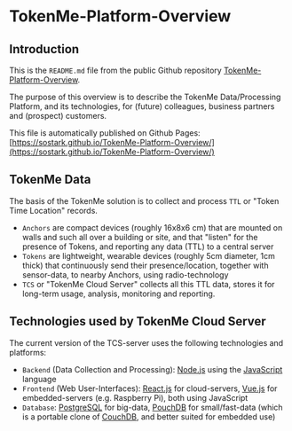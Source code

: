 # TokenMe-Platform-Overview

## Introduction

This is the `README.md` file from the public Github repository [TokenMe-Platform-Overview](https://github.com/Sostark/TokenMe-Platform-Overview/).

The purpose of this overview is to describe the TokenMe Data/Processing Platform, and its technologies, for (future) colleagues, business partners and (prospect) customers.

This file is automatically published on Github Pages: [https://sostark.github.io/TokenMe-Platform-Overview/](https://sostark.github.io/TokenMe-Platform-Overview/)

## TokenMe Data

The basis of the TokenMe solution is to collect and process `TTL` or "Token Time Location" records. 

- `Anchors` are compact devices (roughly 16x8x6 cm) that are mounted on walls and such all over a building or site, and that "listen" for the presence of Tokens, and reporting any data (TTL) to a central server
- `Tokens` are lightweight, wearable devices (roughly 5cm diameter, 1cm thick) that continuously send their presence/location, together with sensor-data, to nearby Anchors, using radio-technology
- `TCS` or "TokenMe Cloud Server" collects all this TTL data, stores it for long-term usage, analysis, monitoring and reporting.

## Technologies used by TokenMe Cloud Server

The current version of the TCS-server uses the following technologies and platforms:

- `Backend` (Data Collection and Processing): [Node.js](https://nodejs.org/en/about) using the [JavaScript](https://en.wikipedia.org/wiki/JavaScript) language
- `Frontend` (Web User-Interfaces): [React.js](https://react.dev/) for cloud-servers, [Vue.js](https://vuejs.org/) for embedded-servers (e.g. Raspberry Pi), both using JavaScript
- `Database`: [PostgreSQL](https://www.postgresql.org/) for big-data, [PouchDB](https://pouchdb.com/) for small/fast-data (which is a portable clone of [CouchDB](https://couchdb.apache.org/), and better suited for embedded use)

